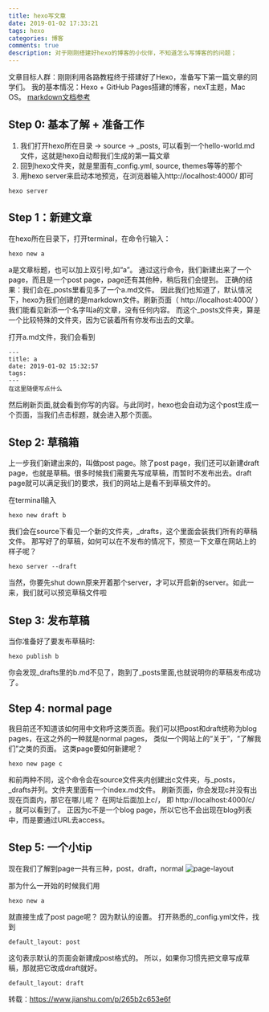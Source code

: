```yaml
---
title: hexo写文章
date: 2019-01-02 17:33:21
tags: hexo
categories: 博客
comments: true
description: 对于刚刚搭建好hexo的博客的小伙伴，不知道怎么写博客的的问题；
---
```



文章目标人群：刚刚利用各路教程终于搭建好了Hexo，准备写下第一篇文章的同学们。
我的基本情况：Hexo + GitHub Pages搭建的博客，nexT主题，Mac OS。
[markdown文档参考](https://www.appinn.com/markdown/index.html)

## Step 0: 基本了解 + 准备工作
1. 我们打开hexo所在目录 -> source -> _posts, 可以看到一个hello-world.md文件，这就是hexo自动帮我们生成的第一篇文章
2. 回到hexo文件夹，就是里面有_config.yml, source, themes等等的那个
3. 用hexo server来启动本地预览，在浏览器输入http://localhost:4000/ 即可

```
hexo server
```
## Step 1：新建文章
在hexo所在目录下，打开terminal，在命令行输入：
```
hexo new a
```
a是文章标题，也可以加上双引号,如“a”。
通过这行命令，我们新建出来了一个page，而且是一个post page，page还有其他种，稍后我们会提到。
正确的结果：我们会在_posts里看见多了一个a.md文件。
因此我们也知道了，默认情况下，hexo为我们创建的是markdown文件。刷新页面（ http://localhost:4000/ ）我们能看见新添一个名字叫a的文章，没有任何内容。
而这个_posts文件夹，算是一个比较特殊的文件夹，因为它装着所有你发布出去的文章。

打开a.md文件，我们会看到

```
---
title: a
date: 2019-01-02 15:32:57
tags:
---
在这里随便写点什么
```
然后刷新页面,就会看到你写的内容。与此同时，hexo也会自动为这个post生成一个页面，当我们点击标题，就会进入那个页面。

## Step 2: 草稿箱
上一步我们新建出来的，叫做post page。除了post page，我们还可以新建draft page，也就是草稿。很多时候我们需要先写成草稿，而暂时不发布出去。draft page就可以满足我们的要求，我们的网站上是看不到草稿文件的。

在terminal输入
```
hexo new draft b
```
我们会在source下看见一个新的文件夹，_drafts，这个里面会装我们所有的草稿文件。
那写好了的草稿，如何可以在不发布的情况下，预览一下文章在网站上的样子呢？
```
hexo server --draft
```
当然，你要先shut down原来开着那个server，才可以开启新的server。如此一来，我们就可以预览草稿文件啦

## Step 3: 发布草稿
当你准备好了要发布草稿时:
```
hexo publish b
```
你会发现_drafts里的b.md不见了，跑到了_posts里面,也就说明你的草稿发布成功了。

## Step 4: normal page
我目前还不知道该如何用中文称呼这类页面。我们可以把post和draft统称为blog pages，在这之外的一种就是normal pages， 类似一个网站上的“关于”，“了解我们”之类的页面。
这类page要如何新建呢？
```
hexo new page c
```
和前两种不同，这个命令会在source文件夹内创建出c文件夹，与_posts，_drafts并列。文件夹里面有一个index.md文件。
刷新页面，你会发现c并没有出现在页面内，那它在哪儿呢？
在网址后面加上c/， 即 http://localhost:4000/c/ ，就可以看到了。
正因为c不是一个blog page，所以它也不会出现在blog列表中，而是要通过URL去access。

## Step 5: 一个小tip
现在我们了解到page一共有三种，post，draft，normal
![page-layout](https://upload-images.jianshu.io/upload_images/6995514-4608b4504a133a6e.png?imageMogr2/auto-orient/strip%7CimageView2/2/w/494/format/webp '描述')

那为什么一开始的时候我们用
```
hexo new a
```
就直接生成了post page呢？
因为默认的设置。
打开熟悉的_config.yml文件，找到
```
default_layout: post
```
这句表示默认的页面会新建成post格式的。
所以，如果你习惯先把文章写成草稿，那就把它改成draft就好。
```
default_layout: draft
```

转载：https://www.jianshu.com/p/265b2c653e6f


